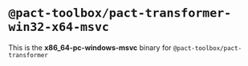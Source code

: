 # `@pact-toolbox/pact-transformer-win32-x64-msvc`

This is the **x86_64-pc-windows-msvc** binary for `@pact-toolbox/pact-transformer`
